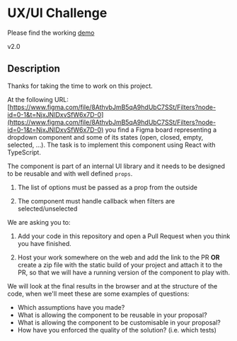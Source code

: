 # UX/UI Challenge

Please find the working [demo](https://kavya-jain12.github.io/multi-level-select-dropdown.github.io/)

v2.0

## Description

Thanks for taking the time to work on this project.

At the following URL: [https://www.figma.com/file/8AthvbJmB5qA9hdUbC7SSt/Filters?node-id=0-1&t=NjxJNIDxvSfW6x7D-0](https://www.figma.com/file/8AthvbJmB5qA9hdUbC7SSt/Filters?node-id=0-1&t=NjxJNIDxvSfW6x7D-0) you find a Figma board representing a dropdown component and some of its states (open, closed, empty, selected, ...). The task is to implement this component using React with TypeScript.

The component is part of an internal UI library and it needs to be designed to be reusable and with well defined `props`.

1. The list of options must be passed as a prop from the outside

2. The component must handle callback when filters are selected/unselected

We are asking you to:

1. Add your code in this repository and open a Pull Request when you think you have finished.

2. Host your work somewhere on the web and add the link to the PR **OR** create a zip file with the static build of your project and attach it to the PR, so that we will have a running version of the component to play with.

We will look at the final results in the browser and at the structure of the code, when we'll meet these are some examples of questions:

* Which assumptions have you made?
* What is allowing the component to be reusable in your proposal?
* What is allowing the component to be customisable in your proposal?
* How have you enforced the quality of the solution? (i.e. which tests)
